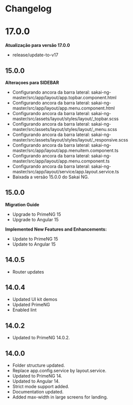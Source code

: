 # Changelog

# 17.0.0
**Atualização para versão 17.0.0**
- release/update-to-v17

## 15.0.0
**Alteraçoes para SIDEBAR**
- Configurando ancora da barra lateral: sakai-ng-master/src/app/layout/app.topbar.component.html
- Configurando ancora da barra lateral: sakai-ng-master/src/app/layout/app.menu.component.html
- Configurando ancora da barra lateral: sakai-ng-master/src/assets/layout/styles/layout/_topbar.scss
- Configurando ancora da barra lateral: sakai-ng-master/src/assets/layout/styles/layout/_menu.scss
- Configurando ancora da barra lateral: sakai-ng-master/src/assets/layout/styles/layout/_responsive.scss
- Configurando ancora da barra lateral: sakai-ng-master/src/app/layout/app.menuitem.component.ts
- Configurando ancora da barra lateral: sakai-ng-master/src/app/layout/app.menu.component.ts
- Configurando ancora da barra lateral: sakai-ng-master/src/app/layout/service/app.layout.service.ts
- Baixada a versão 15.0.0 do Sakai NG.

## 15.0.0
**Migration Guide**
- Upgrade to PrimeNG 15
- Upgrade to Angular 15
  
**Implemented New Features and Enhancements:**
- Update to PrimeNG 15
- Update to Angular 15

## 14.0.5

- Router updates

## 14.0.4

- Updated UI kit demos
- Updated PrimeNG
- Enabled lint

## 14.0.2

- Updated to PrimeNG 14.0.2.

## 14.0.0

- Folder structure updated.
- Replace app.config.service by layout.service.
- Updated to PrimeNG 14.
- Updated to Angular 14.
- Strict mode support added.
- Documentation updated.
- Added max-width in large screens for landing.